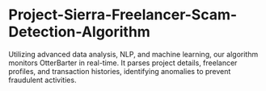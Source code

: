 # Project-Sierra-Freelancer-Scam-Detection-Algorithm
Utilizing advanced data analysis, NLP, and machine learning, our algorithm monitors OtterBarter in real-time. It parses project details, freelancer profiles, and transaction histories, identifying anomalies to prevent fraudulent activities.
